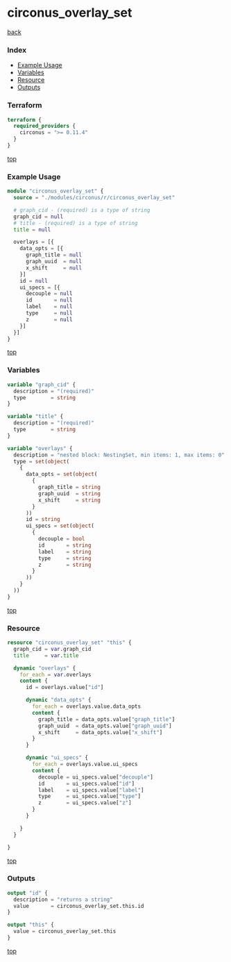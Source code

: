 # circonus_overlay_set

[back](../circonus.md)

### Index

- [Example Usage](#example-usage)
- [Variables](#variables)
- [Resource](#resource)
- [Outputs](#outputs)

### Terraform

```terraform
terraform {
  required_providers {
    circonus = ">= 0.11.4"
  }
}
```

[top](#index)

### Example Usage

```terraform
module "circonus_overlay_set" {
  source = "./modules/circonus/r/circonus_overlay_set"

  # graph_cid - (required) is a type of string
  graph_cid = null
  # title - (required) is a type of string
  title = null

  overlays = [{
    data_opts = [{
      graph_title = null
      graph_uuid  = null
      x_shift     = null
    }]
    id = null
    ui_specs = [{
      decouple = null
      id       = null
      label    = null
      type     = null
      z        = null
    }]
  }]
}
```

[top](#index)

### Variables

```terraform
variable "graph_cid" {
  description = "(required)"
  type        = string
}

variable "title" {
  description = "(required)"
  type        = string
}

variable "overlays" {
  description = "nested block: NestingSet, min items: 1, max items: 0"
  type = set(object(
    {
      data_opts = set(object(
        {
          graph_title = string
          graph_uuid  = string
          x_shift     = string
        }
      ))
      id = string
      ui_specs = set(object(
        {
          decouple = bool
          id       = string
          label    = string
          type     = string
          z        = string
        }
      ))
    }
  ))
}
```

[top](#index)

### Resource

```terraform
resource "circonus_overlay_set" "this" {
  graph_cid = var.graph_cid
  title     = var.title

  dynamic "overlays" {
    for_each = var.overlays
    content {
      id = overlays.value["id"]

      dynamic "data_opts" {
        for_each = overlays.value.data_opts
        content {
          graph_title = data_opts.value["graph_title"]
          graph_uuid  = data_opts.value["graph_uuid"]
          x_shift     = data_opts.value["x_shift"]
        }
      }

      dynamic "ui_specs" {
        for_each = overlays.value.ui_specs
        content {
          decouple = ui_specs.value["decouple"]
          id       = ui_specs.value["id"]
          label    = ui_specs.value["label"]
          type     = ui_specs.value["type"]
          z        = ui_specs.value["z"]
        }
      }

    }
  }

}
```

[top](#index)

### Outputs

```terraform
output "id" {
  description = "returns a string"
  value       = circonus_overlay_set.this.id
}

output "this" {
  value = circonus_overlay_set.this
}
```

[top](#index)